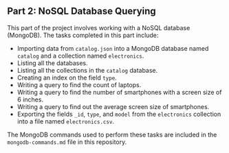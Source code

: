 ## Part 2: NoSQL Database Querying

This part of the project involves working with a NoSQL database (MongoDB). The tasks completed in this part include:

- Importing data from `catalog.json` into a MongoDB database named `catalog` and a collection named `electronics`.
- Listing all the databases.
- Listing all the collections in the `catalog` database.
- Creating an index on the field `type`.
- Writing a query to find the count of laptops.
- Writing a query to find the number of smartphones with a screen size of 6 inches.
- Writing a query to find out the average screen size of smartphones.
- Exporting the fields `_id`, `type`, and `model` from the `electronics` collection into a file named `electronics.csv`.

The MongoDB commands used to perform these tasks are included in the `mongodb-commands.md` file in this repository.
